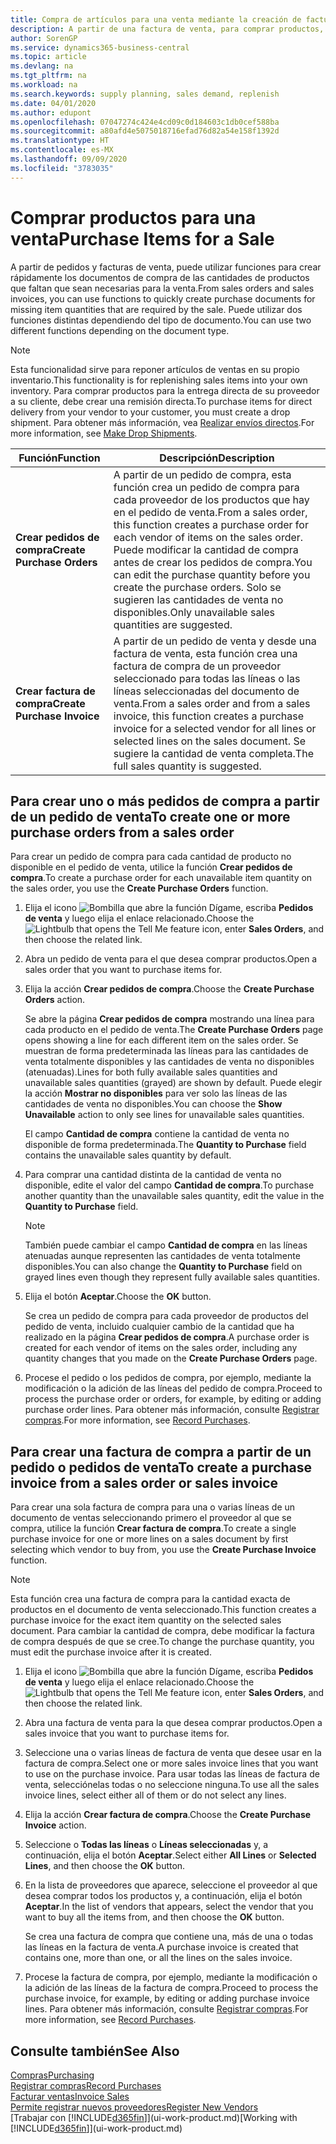 ```yaml
---
title: Compra de artículos para una venta mediante la creación de facturas de compra | Documentos de Microsoft
description: A partir de una factura de venta, para comprar productos, puede crear una factura de compra de un proveedor.
author: SorenGP
ms.service: dynamics365-business-central
ms.topic: article
ms.devlang: na
ms.tgt_pltfrm: na
ms.workload: na
ms.search.keywords: supply planning, sales demand, replenish
ms.date: 04/01/2020
ms.author: edupont
ms.openlocfilehash: 07047274c424e4cd09c0d184603c1db0cef588ba
ms.sourcegitcommit: a80afd4e5075018716efad76d82a54e158f1392d
ms.translationtype: HT
ms.contentlocale: es-MX
ms.lasthandoff: 09/09/2020
ms.locfileid: "3783035"
---
```

# <a name="purchase-items-for-a-sale"></a><span data-ttu-id="38e0f-103">Comprar productos para una venta</span><span class="sxs-lookup"><span data-stu-id="38e0f-103">Purchase Items for a Sale</span></span>
<span data-ttu-id="38e0f-104">A partir de pedidos y facturas de venta, puede utilizar funciones para crear rápidamente los documentos de compra de las cantidades de productos que faltan que sean necesarias para la venta.</span><span class="sxs-lookup"><span data-stu-id="38e0f-104">From sales orders and sales invoices, you can use functions to quickly create purchase documents for missing item quantities that are required by the sale.</span></span> <span data-ttu-id="38e0f-105">Puede utilizar dos funciones distintas dependiendo del tipo de documento.</span><span class="sxs-lookup"><span data-stu-id="38e0f-105">You can use two different functions depending on the document type.</span></span>

> [!Note]
> <span data-ttu-id="38e0f-106">Esta funcionalidad sirve para reponer artículos de ventas en su propio inventario.</span><span class="sxs-lookup"><span data-stu-id="38e0f-106">This functionality is for replenishing sales items into your own inventory.</span></span> <span data-ttu-id="38e0f-107">Para comprar productos para la entrega directa de su proveedor a su cliente, debe crear una remisión directa.</span><span class="sxs-lookup"><span data-stu-id="38e0f-107">To purchase items for direct delivery from your vendor to your customer, you must create a drop shipment.</span></span> <span data-ttu-id="38e0f-108">Para obtener más información, vea [Realizar envíos directos](sales-how-drop-shipment.md).</span><span class="sxs-lookup"><span data-stu-id="38e0f-108">For more information, see [Make Drop Shipments](sales-how-drop-shipment.md).</span></span>   

|<span data-ttu-id="38e0f-109">Función</span><span class="sxs-lookup"><span data-stu-id="38e0f-109">Function</span></span>|<span data-ttu-id="38e0f-110">Descripción</span><span class="sxs-lookup"><span data-stu-id="38e0f-110">Description</span></span>|
|--------|-----------|
|<span data-ttu-id="38e0f-111">**Crear pedidos de compra**</span><span class="sxs-lookup"><span data-stu-id="38e0f-111">**Create Purchase Orders**</span></span>|<span data-ttu-id="38e0f-112">A partir de un pedido de compra, esta función crea un pedido de compra para cada proveedor de los productos que hay en el pedido de venta.</span><span class="sxs-lookup"><span data-stu-id="38e0f-112">From a sales order, this function creates a purchase order for each vendor of items on the sales order.</span></span> <span data-ttu-id="38e0f-113">Puede modificar la cantidad de compra antes de crear los pedidos de compra.</span><span class="sxs-lookup"><span data-stu-id="38e0f-113">You can edit the purchase quantity before you create the purchase orders.</span></span> <span data-ttu-id="38e0f-114">Solo se sugieren las cantidades de venta no disponibles.</span><span class="sxs-lookup"><span data-stu-id="38e0f-114">Only unavailable sales quantities are suggested.</span></span>
|<span data-ttu-id="38e0f-115">**Crear factura de compra**</span><span class="sxs-lookup"><span data-stu-id="38e0f-115">**Create Purchase Invoice**</span></span>|<span data-ttu-id="38e0f-116">A partir de un pedido de venta y desde una factura de venta, esta función crea una factura de compra de un proveedor seleccionado para todas las líneas o las líneas seleccionadas del documento de venta.</span><span class="sxs-lookup"><span data-stu-id="38e0f-116">From a sales order and from a sales invoice, this function creates a purchase invoice for a selected vendor for all lines or selected lines on the sales document.</span></span> <span data-ttu-id="38e0f-117">Se sugiere la cantidad de venta completa.</span><span class="sxs-lookup"><span data-stu-id="38e0f-117">The full sales quantity is suggested.</span></span>|

## <a name="to-create-one-or-more-purchase-orders-from-a-sales-order"></a><span data-ttu-id="38e0f-118">Para crear uno o más pedidos de compra a partir de un pedido de venta</span><span class="sxs-lookup"><span data-stu-id="38e0f-118">To create one or more purchase orders from a sales order</span></span>
<span data-ttu-id="38e0f-119">Para crear un pedido de compra para cada cantidad de producto no disponible en el pedido de venta, utilice la función **Crear pedidos de compra**.</span><span class="sxs-lookup"><span data-stu-id="38e0f-119">To create a purchase order for each unavailable item quantity on the sales order, you use the **Create Purchase Orders** function.</span></span>

1. <span data-ttu-id="38e0f-120">Elija el icono ![Bombilla que abre la función Dígame](media/ui-search/search_small.png "Dígame qué desea hacer"), escriba **Pedidos de venta** y luego elija el enlace relacionado.</span><span class="sxs-lookup"><span data-stu-id="38e0f-120">Choose the ![Lightbulb that opens the Tell Me feature](media/ui-search/search_small.png "Tell me what you want to do") icon, enter **Sales Orders**, and then choose the related link.</span></span>
2. <span data-ttu-id="38e0f-121">Abra un pedido de venta para el que desea comprar productos.</span><span class="sxs-lookup"><span data-stu-id="38e0f-121">Open a sales order that you want to purchase items for.</span></span>
3. <span data-ttu-id="38e0f-122">Elija la acción **Crear pedidos de compra**.</span><span class="sxs-lookup"><span data-stu-id="38e0f-122">Choose the **Create Purchase Orders** action.</span></span>

    <span data-ttu-id="38e0f-123">Se abre la página **Crear pedidos de compra** mostrando una línea para cada producto en el pedido de venta.</span><span class="sxs-lookup"><span data-stu-id="38e0f-123">The **Create Purchase Orders** page opens showing a line for each different item on the sales order.</span></span> <span data-ttu-id="38e0f-124">Se muestran de forma predeterminada las líneas para las cantidades de venta totalmente disponibles y las cantidades de venta no disponibles (atenuadas).</span><span class="sxs-lookup"><span data-stu-id="38e0f-124">Lines for both fully available sales quantities and unavailable sales quantities (grayed) are shown by default.</span></span> <span data-ttu-id="38e0f-125">Puede elegir la acción **Mostrar no disponibles** para ver solo las líneas de las cantidades de venta no disponibles.</span><span class="sxs-lookup"><span data-stu-id="38e0f-125">You can choose the **Show Unavailable** action to only see lines for unavailable sales quantities.</span></span>

    <span data-ttu-id="38e0f-126">El campo **Cantidad de compra** contiene la cantidad de venta no disponible de forma predeterminada.</span><span class="sxs-lookup"><span data-stu-id="38e0f-126">The **Quantity to Purchase** field contains the unavailable sales quantity by default.</span></span>
4. <span data-ttu-id="38e0f-127">Para comprar una cantidad distinta de la cantidad de venta no disponible, edite el valor del campo **Cantidad de compra**.</span><span class="sxs-lookup"><span data-stu-id="38e0f-127">To purchase another quantity than the unavailable sales quantity, edit the value in the **Quantity to Purchase** field.</span></span>

    > [!NOTE]  
    >   <span data-ttu-id="38e0f-128">También puede cambiar el campo **Cantidad de compra** en las líneas atenuadas aunque representen las cantidades de venta totalmente disponibles.</span><span class="sxs-lookup"><span data-stu-id="38e0f-128">You can also change the **Quantity to Purchase** field on grayed lines even though they represent fully available sales quantities.</span></span>
5. <span data-ttu-id="38e0f-129">Elija el botón **Aceptar**.</span><span class="sxs-lookup"><span data-stu-id="38e0f-129">Choose the **OK** button.</span></span>

    <span data-ttu-id="38e0f-130">Se crea un pedido de compra para cada proveedor de productos del pedido de venta, incluido cualquier cambio de la cantidad que ha realizado en la página **Crear pedidos de compra**.</span><span class="sxs-lookup"><span data-stu-id="38e0f-130">A purchase order is created for each vendor of items on the sales order, including any quantity changes that you made on the **Create Purchase Orders** page.</span></span>
7. <span data-ttu-id="38e0f-131">Procese el pedido o los pedidos de compra, por ejemplo, mediante la modificación o la adición de las líneas del pedido de compra.</span><span class="sxs-lookup"><span data-stu-id="38e0f-131">Proceed to process the purchase order or orders, for example, by editing or adding purchase order lines.</span></span> <span data-ttu-id="38e0f-132">Para obtener más información, consulte [Registrar compras](purchasing-how-record-purchases.md).</span><span class="sxs-lookup"><span data-stu-id="38e0f-132">For more information, see [Record Purchases](purchasing-how-record-purchases.md).</span></span>


## <a name="to-create-a-purchase-invoice-from-a-sales-order-or-sales-invoice"></a><span data-ttu-id="38e0f-133">Para crear una factura de compra a partir de un pedido o pedidos de venta</span><span class="sxs-lookup"><span data-stu-id="38e0f-133">To create a purchase invoice from a sales order or sales invoice</span></span>
<span data-ttu-id="38e0f-134">Para crear una sola factura de compra para una o varias líneas de un documento de ventas seleccionando primero el proveedor al que se compra, utilice la función **Crear factura de compra**.</span><span class="sxs-lookup"><span data-stu-id="38e0f-134">To create a single purchase invoice for one or more lines on a sales document by first selecting which vendor to buy from, you use the **Create Purchase Invoice** function.</span></span>

> [!NOTE]  
>   <span data-ttu-id="38e0f-135">Esta función crea una factura de compra para la cantidad exacta de productos en el documento de venta seleccionado.</span><span class="sxs-lookup"><span data-stu-id="38e0f-135">This function creates a purchase invoice for the exact item quantity on the selected sales document.</span></span> <span data-ttu-id="38e0f-136">Para cambiar la cantidad de compra, debe modificar la factura de compra después de que se cree.</span><span class="sxs-lookup"><span data-stu-id="38e0f-136">To change the purchase quantity, you must edit the purchase invoice after it is created.</span></span>  

1. <span data-ttu-id="38e0f-137">Elija el icono ![Bombilla que abre la función Dígame](media/ui-search/search_small.png "Dígame qué desea hacer"), escriba **Pedidos de venta** y luego elija el enlace relacionado.</span><span class="sxs-lookup"><span data-stu-id="38e0f-137">Choose the ![Lightbulb that opens the Tell Me feature](media/ui-search/search_small.png "Tell me what you want to do") icon, enter **Sales Orders**, and then choose the related link.</span></span>
2. <span data-ttu-id="38e0f-138">Abra una factura de venta para la que desea comprar productos.</span><span class="sxs-lookup"><span data-stu-id="38e0f-138">Open a sales invoice that you want to purchase items for.</span></span>
3. <span data-ttu-id="38e0f-139">Seleccione una o varias líneas de factura de venta que desee usar en la factura de compra.</span><span class="sxs-lookup"><span data-stu-id="38e0f-139">Select one or more sales invoice lines that you want to use on the purchase invoice.</span></span> <span data-ttu-id="38e0f-140">Para usar todas las líneas de factura de venta, selecciónelas todas o no seleccione ninguna.</span><span class="sxs-lookup"><span data-stu-id="38e0f-140">To use all the sales invoice lines, select either all of them or do not select any lines.</span></span>
4. <span data-ttu-id="38e0f-141">Elija la acción **Crear factura de compra**.</span><span class="sxs-lookup"><span data-stu-id="38e0f-141">Choose the **Create Purchase Invoice** action.</span></span>
5. <span data-ttu-id="38e0f-142">Seleccione o **Todas las líneas** o **Líneas seleccionadas** y, a continuación, elija el botón **Aceptar**.</span><span class="sxs-lookup"><span data-stu-id="38e0f-142">Select either **All Lines** or **Selected Lines**, and then choose the **OK** button.</span></span>  
6. <span data-ttu-id="38e0f-143">En la lista de proveedores que aparece, seleccione el proveedor al que desea comprar todos los productos y, a continuación, elija el botón **Aceptar**.</span><span class="sxs-lookup"><span data-stu-id="38e0f-143">In the list of vendors that appears, select the vendor that you want to buy all the items from, and then choose the **OK** button.</span></span>

    <span data-ttu-id="38e0f-144">Se crea una factura de compra que contiene una, más de una o todas las líneas en la factura de venta.</span><span class="sxs-lookup"><span data-stu-id="38e0f-144">A purchase invoice is created that contains one, more than one, or all the lines on the sales invoice.</span></span>
7. <span data-ttu-id="38e0f-145">Procese la factura de compra, por ejemplo, mediante la modificación o la adición de las líneas de la factura de compra.</span><span class="sxs-lookup"><span data-stu-id="38e0f-145">Proceed to process the purchase invoice, for example, by editing or adding purchase invoice lines.</span></span> <span data-ttu-id="38e0f-146">Para obtener más información, consulte [Registrar compras](purchasing-how-record-purchases.md).</span><span class="sxs-lookup"><span data-stu-id="38e0f-146">For more information, see [Record Purchases](purchasing-how-record-purchases.md).</span></span>

## <a name="see-also"></a><span data-ttu-id="38e0f-147">Consulte también</span><span class="sxs-lookup"><span data-stu-id="38e0f-147">See Also</span></span>
[<span data-ttu-id="38e0f-148">Compras</span><span class="sxs-lookup"><span data-stu-id="38e0f-148">Purchasing</span></span>](purchasing-manage-purchasing.md)  
[<span data-ttu-id="38e0f-149">Registrar compras</span><span class="sxs-lookup"><span data-stu-id="38e0f-149">Record Purchases</span></span>](purchasing-how-record-purchases.md)  
[<span data-ttu-id="38e0f-150">Facturar ventas</span><span class="sxs-lookup"><span data-stu-id="38e0f-150">Invoice Sales</span></span>](sales-how-invoice-sales.md)  
[<span data-ttu-id="38e0f-151">Permite registrar nuevos proveedores</span><span class="sxs-lookup"><span data-stu-id="38e0f-151">Register New Vendors</span></span>](purchasing-how-register-new-vendors.md)  
<span data-ttu-id="38e0f-152">[Trabajar con [!INCLUDE[d365fin](includes/d365fin_md.md)]](ui-work-product.md)</span><span class="sxs-lookup"><span data-stu-id="38e0f-152">[Working with [!INCLUDE[d365fin](includes/d365fin_md.md)]](ui-work-product.md)</span></span>
